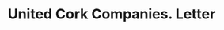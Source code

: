 ---
doi: 10.7916/D8NZ9KQF
date_other: '1913'
date_other_textual: '1913'
form: correspondence
genre:
- Letters (correspondence)
name:
- United Cork Companies
object_in_context_url: https://biggert.cul.columbia.edu/items/view/ave_biggert_01139
subject_hierarchical_geographic:
- New York, New York, United States
subject_name:
- United Cork Companies
title: United Cork Companies. Letter
sort_title: United Cork Companies. Letter
call_number: ave_biggert_01139
coordinates:
- 40.71277777777778,-74.00583333333333
pid: ave_biggert_01139
identifiers: ave_biggert_01139
thumbnail: https://derivativo-1.library.columbia.edu/iiif/2/ldpd:344833/full/!256,256/0/native.jpg
permalink: /biggert/ave_biggert_01139/
layout: iiif-image-page
---